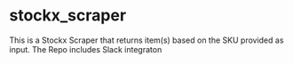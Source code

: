# stockx_scraper
This is a Stockx Scraper that returns item(s) based on the SKU provided as input. The Repo includes Slack integraton
